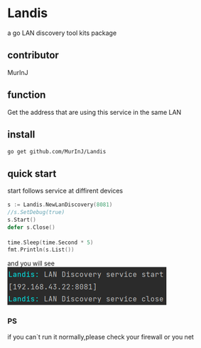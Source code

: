 # Landis
a go LAN discovery tool kits package

## contributor
MurInJ

## function
Get the address that are using this service in the same LAN

## install
```shell
go get github.com/MurInJ/Landis
```

## quick start
start follows service at diffirent devices
```go
s := Landis.NewLanDiscovery(8081)
//s.SetDebug(true)
s.Start()
defer s.Close()

time.Sleep(time.Second * 5)
fmt.Println(s.List())
```
and you will see\
![](preview.png)

### PS
if you can`t run it normally,please check your firewall or you net